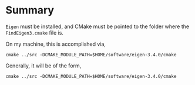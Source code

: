 # Summary
`Eigen` must be installed, and CMake must be pointed to the folder where the `FindEigen3.cmake` file is. 

On my machine, this is accomplished via,

    cmake ../src -DCMAKE_MODULE_PATH=$HOME/software/eigen-3.4.0/cmake

Generally, it will be of the form,

    cmake ../src -DCMAKE_MODULE_PATH=$HOME/software/eigen-3.4.0/cmake

